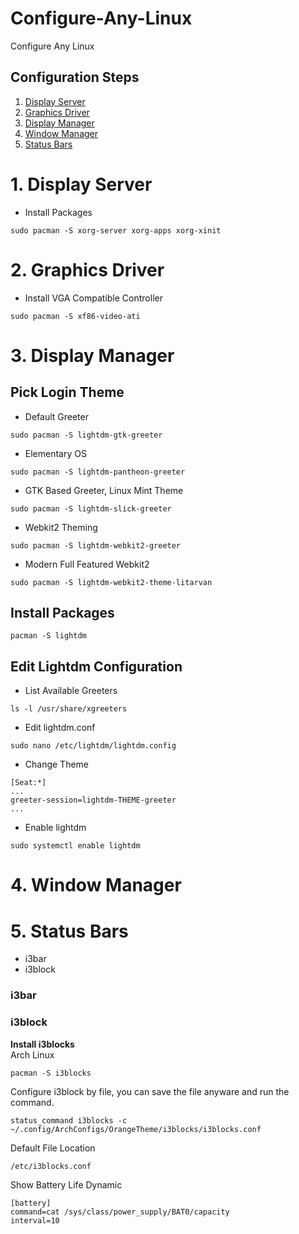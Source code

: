 # Configure-Any-Linux
Configure Any Linux

## Configuration Steps
1. [Display Server](#20-Display-Server)
2. [Graphics Driver](#21-Graphics-Driver)
3. [Display Manager](#22-Display-Manager)
4. [Window Manager](#23-Window-Manager)
5. [Status Bars](#5-status-bars)


# 1. Display Server
* Install Packages
```shell
sudo pacman -S xorg-server xorg-apps xorg-xinit
```



# 2. Graphics Driver
* Install VGA Compatible Controller
```shell
sudo pacman -S xf86-video-ati
```



# 3. Display Manager
## Pick Login Theme
* Default Greeter
```shell
sudo pacman -S lightdm-gtk-greeter
```
* Elementary OS
```shell
sudo pacman -S lightdm-pantheon-greeter
```
* GTK Based Greeter, Linux Mint Theme
```shell
sudo pacman -S lightdm-slick-greeter
```
* Webkit2 Theming
```shell
sudo pacman -S lightdm-webkit2-greeter
```
* Modern Full Featured Webkit2
```shell
sudo pacman -S lightdm-webkit2-theme-litarvan
```
## Install Packages
```shell
pacman -S lightdm
```
## Edit Lightdm Configuration
* List Available Greeters
```shell
ls -l /usr/share/xgreeters
```
* Edit lightdm.conf
```shell
sudo nano /etc/lightdm/lightdm.config
```
* Change Theme
```shell
[Seat:*]
...
greeter-session=lightdm-THEME-greeter
...
```
* Enable lightdm
```shell
sudo systemctl enable lightdm
```



# 4. Window Manager



# 5. Status Bars
* i3bar
* i3block

### i3bar

### i3block
<b>Install i3blocks</b><br>
Arch Linux
```
pacman -S i3blocks
```

Configure i3block by file, you can save the file anyware and run the command.
```
status_command i3blocks -c ~/.config/ArchConfigs/OrangeTheme/i3blocks/i3blocks.conf
```

Default File Location
```
/etc/i3blocks.conf
```

Show Battery Life Dynamic
```
[battery]
command=cat /sys/class/power_supply/BAT0/capacity 
interval=10
```